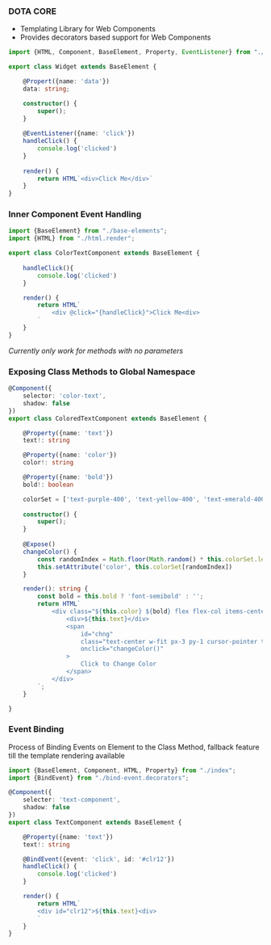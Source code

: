 ### DOTA CORE
* Templating Library for Web Components
* Provides decorators based support for Web Components

```typescript
import {HTML, Component, BaseElement, Property, EventListener} from "./index";

export class Widget extends BaseElement {

    @Propert({name: 'data'})
    data: string;

    constructor() {
        super();
    }
    
    @EventListener({name: 'click'})
    handleClick() {
        console.log('clicked')
    }
    
    render() {
        return HTML`<div>Click Me</div>`
    }
}
```


### Inner Component Event Handling

```typescript
import {BaseElement} from "./base-elements";
import {HTML} from "./html.render";

export class ColorTextComponent extends BaseElement {
    
    handleClick(){
        console.log('clicked')
    }

    render() {
        return HTML`
            <div @click="{handleClick}">Click Me<div>
        `
    }
}
```
*Currently only work for methods with no parameters*

### Exposing Class Methods to Global Namespace

```typescript
@Component({
    selector: 'color-text',
    shadow: false
})
export class ColoredTextComponent extends BaseElement {

    @Property({name: 'text'})
    text!: string

    @Property({name: 'color'})
    color!: string

    @Property({name: 'bold'})
    bold!: boolean

    colorSet = ['text-purple-400', 'text-yellow-400', 'text-emerald-400']
    
    constructor() {
        super();
    }
    
    @Expose()
    changeColor() {
        const randomIndex = Math.floor(Math.random() * this.colorSet.length);
        this.setAttribute('color', this.colorSet[randomIndex])
    }

    render(): string {
        const bold = this.bold ? 'font-semibold' : '';
        return HTML`
            <div class="${this.color} ${bold} flex flex-col items-center">
                <div>${this.text}</div>
                <span 
                    id="chng"
                    class="text-center w-fit px-3 py-1 cursor-pointer text-white bg-yellow-400 active:scale-95 text-sm border rounded-lg"
                    onclick="changeColor()"
                >
                    Click to Change Color
                </span>
            </div>
        `;
    }

}
```


### Event Binding
Process of Binding Events on Element to the Class Method, fallback feature till the
template rendering available

```typescript
import {BaseElement, Component, HTML, Property} from "./index";
import {BindEvent} from "./bind-event.decorators";

@Component({
    selecter: 'text-component',
    shadow: false
})
export class TextComponent extends BaseElement {

    @Property({name: 'text'})
    text!: string

    @BindEvent({event: 'click', id: '#clr12'})
    handleClick() {
        console.log('clicked')
    }

    render() {
        return HTML`
        <div id="clr12">${this.text}<div>
        `
    }
}
```